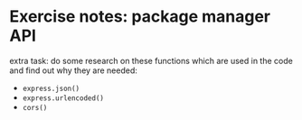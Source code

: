 # Exercise notes: package manager API

extra task: do some research on these functions which are used in the code and find out why they are needed:

- `express.json()`
- `express.urlencoded()`
- `cors()`
